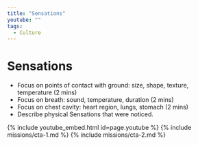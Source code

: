 ```yaml
---
title: "Sensations"
youtube: ""
tags:
  - Culture
---
```


# Sensations #

* Focus on points of contact with ground: size, shape, texture, temperature (2 mins) 
* Focus on breath: sound, temperature, duration (2 mins)
* Focus on chest cavity: heart region, lungs, stomach (2 mins)  
* Describe physical Sensations that were noticed.

{% include youtube_embed.html id=page.youtube %}
{% include missions/cta-1.md %}
{% include missions/cta-2.md %}
